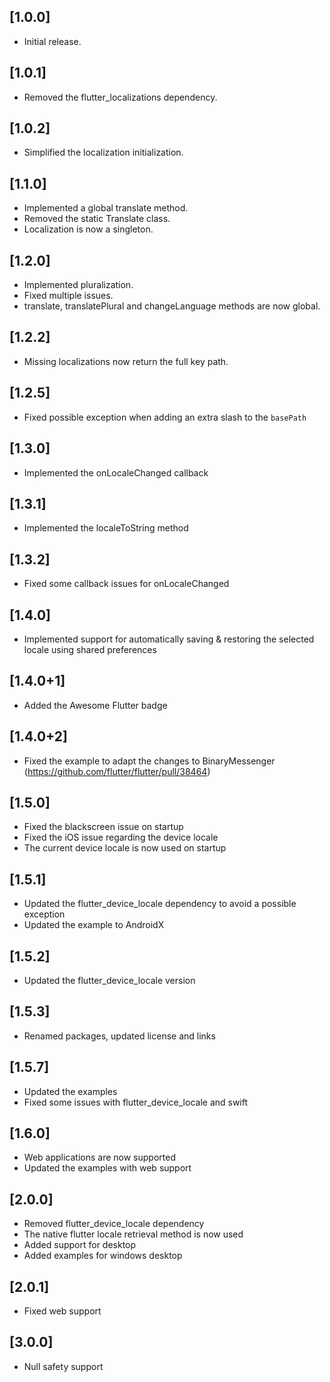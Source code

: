 ## [1.0.0]

- Initial release.

## [1.0.1]

- Removed the flutter_localizations dependency.

## [1.0.2]

- Simplified the localization initialization.

## [1.1.0]

- Implemented a global translate method.
- Removed the static Translate class.
- Localization is now a singleton.

## [1.2.0]

- Implemented pluralization.
- Fixed multiple issues.
- translate, translatePlural and changeLanguage methods are now global.

## [1.2.2]

- Missing localizations now return the full key path.

## [1.2.5]

- Fixed possible exception when adding an extra slash to the ```basePath```

## [1.3.0]

- Implemented the onLocaleChanged callback

## [1.3.1]

- Implemented the localeToString method

## [1.3.2]

- Fixed some callback issues for onLocaleChanged

## [1.4.0]

- Implemented support for automatically saving & restoring the selected locale using shared preferences

## [1.4.0+1]

- Added the Awesome Flutter badge

## [1.4.0+2]

- Fixed the example to adapt the changes to BinaryMessenger (https://github.com/flutter/flutter/pull/38464)

## [1.5.0]

- Fixed the blackscreen issue on startup
- Fixed the iOS issue regarding the device locale
- The current device locale is now used on startup

## [1.5.1]

- Updated the flutter_device_locale dependency to avoid a possible exception
- Updated the example to AndroidX

## [1.5.2]

- Updated the flutter_device_locale version

## [1.5.3]

- Renamed packages, updated license and links

## [1.5.7]

- Updated the examples
- Fixed some issues with flutter_device_locale and swift

## [1.6.0]

- Web applications are now supported
- Updated the examples with web support

## [2.0.0]

- Removed flutter_device_locale dependency
- The native flutter locale retrieval method is now used
- Added support for desktop
- Added examples for windows desktop

## [2.0.1]

- Fixed web support

## [3.0.0]

- Null safety support